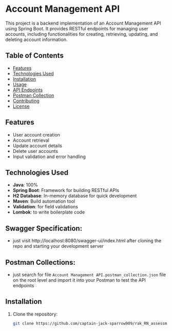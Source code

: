 # Account Management API

This project is a backend implementation of an Account Management API using Spring Boot. It provides RESTful endpoints for managing user accounts, including functionalities for creating, retrieving, updating, and deleting account information.

## Table of Contents
- [Features](#features)
- [Technologies Used](#technologies-used)
- [Installation](#installation)
- [Usage](#usage)
- [API Endpoints](#api-endpoints)
- [Postman Collection](#postman-collection)
- [Contributing](#contributing)
- [License](#license)

## Features
- User account creation
- Account retrieval
- Update account details
- Delete user accounts
- Input validation and error handling

## Technologies Used
- **Java**: 100%
- **Spring Boot**: Framework for building RESTful APIs
- **H2 Database**: In-memory database for quick development
- **Maven**: Build automation tool
- **Validation**: for field validations
- **Lombok**: to write boilerplate code

## Swagger Specification: 
- just visit http://localhost:8080/swagger-ui/index.html after cloning the repo and starting your development server

## Postman Collections:
- just search for file `Account Management API.postman_collection.json` file on the root level and import it into your Postman to test the API endpoints


## Installation
1. Clone the repository:
   ```bash
   git clone https://github.com/captain-jack-sparrow909/rak_RN_assessment_backend.git
